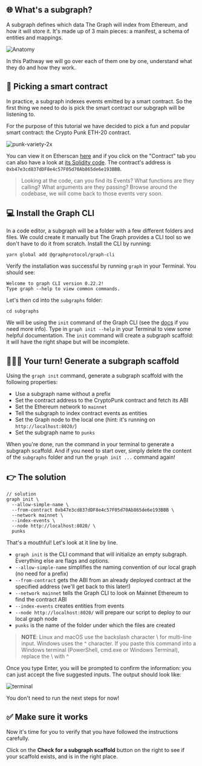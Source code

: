 ## 🌐 What's a subgraph?

A subgraph defines which data The Graph will index from Ethereum, and how it will store it. It's made up of 3 main pieces: a manifest, a schema of entities and mappings.

![Anatomy](https://raw.githubusercontent.com/figment-networks/learn-web3-dapp/main/markdown/__images__/the-graph/subgraph-01.png)

In this Pathway we will go over each of them one by one, understand what they do and how they work.

## 🤝 Picking a smart contract

In practice, a subgraph indexes events emitted by a smart contract. So the first thing we need to do is pick the smart contract our subgraph will be listening to.

For the purpose of this tutorial we have decided to pick a fun and popular smart contract: the Crypto Punk ETH-20 contract.

![punk-variety-2x](https://raw.githubusercontent.com/figment-networks/learn-web3-dapp/main/markdown/__images__/the-graph/subgraph-02.png)

You can view it on Etherscan [here](https://etherscan.io/address/0xb47e3cd837dDF8e4c57F05d70Ab865de6e193BBB) and if you click on the "Contract" tab you can also have a look at [its Solidity code](https://etherscan.io/address/0xb47e3cd837dDF8e4c57F05d70Ab865de6e193BBB). The contract's address is `0xb47e3cd837dDF8e4c57F05d70Ab865de6e193BBB`.

> Looking at the code, can you find its Events? What functions are they calling? What arguments are they passing? Browse around the codebase, we will come back to those events very soon.

## 💻 Install the Graph CLI

In a code editor, a subgraph will be a folder with a few different folders and files. We could create it manually but The Graph provides a CLI tool so we don't have to do it from scratch. Install the CLI by running:

```text
yarn global add @graphprotocol/graph-cli
```

Verify the installation was successful by running `graph` in your Terminal. You should see:

```text
Welcome to graph CLI version 0.22.2!
Type graph --help to view common commands.
```

Let's then cd into the `subgraphs` folder:

```text
cd subgraphs
```

We will be using the `init` command of the Graph CLI (see the [docs](https://github.com/graphprotocol/graph-cli) if you need more info). Type in `graph init --help` in your Terminal to view some helpful documentation. The `init` command will create a subgraph scaffold: it will have the right shape but will be incomplete.

## 🧑🏼‍💻 Your turn! Generate a subgraph scaffold

Using the `graph init` command, generate a subgraph scaffold with the following properties:

- Use a subgraph name without a prefix
- Set the contract address to the CryptoPunk contract and fetch its ABI
- Set the Ethereum network to `mainnet`
- Tell the subgraph to index contract events as entities
- Set the Graph node to the local one (hint: it's running on `http://localhost:8020/`)
- Set the subgraph name to `punks`

When you're done, run the command in your terminal to generate a subgraph scaffold. And if you need to start over, simply delete the content of the `subgraphs` folder and run the `graph init ...` command again!

## 👉 The solution

```text
// solution
graph init \
  --allow-simple-name \
  --from-contract 0xb47e3cd837dDF8e4c57F05d70Ab865de6e193BBB \
  --network mainnet \
  --index-events \
  --node http://localhost:8020/ \
  punks
```

That's a mouthful! Let's look at it line by line.

- `graph init` is the CLI command that will initialize an empty subgraph. Everything else are flags and options.
- `--allow-simple-name` simplifies the naming convention of our local graph (no need for a prefix)
- `--from-contract` gets the ABI from an already deployed contract at the specified address (we'll get back to this later!)
- `--network mainnet` tells the Graph CLI to look on Mainnet Ethereum to find the contract ABI
- `--index-events` creates entities from events
- `--node http://localhost:8020/` will prepare our script to deploy to our local graph node
- `punks` is the name of the folder under which the files are created

> **NOTE**: Linux and macOS use the backslash character \ for multi-line input. Windows uses the ^ character. If you paste this command into a Windows terminal (PowerShell, cmd.exe or Windows Terminal), replace the \ with ^

Once you type Enter, you will be prompted to confirm the information: you can just accept the five suggested inputs. The output should look like:

![terminal](https://raw.githubusercontent.com/figment-networks/learn-web3-dapp/main/markdown/__images__/the-graph/subgraph-03.gif)

You don't need to run the next steps for now!

## ✅ Make sure it works

Now it's time for you to verify that you have followed the instructions carefully.

Click on the **Check for a subgraph scaffold** button on the right to see if your scaffold exists, and is in the right place.
